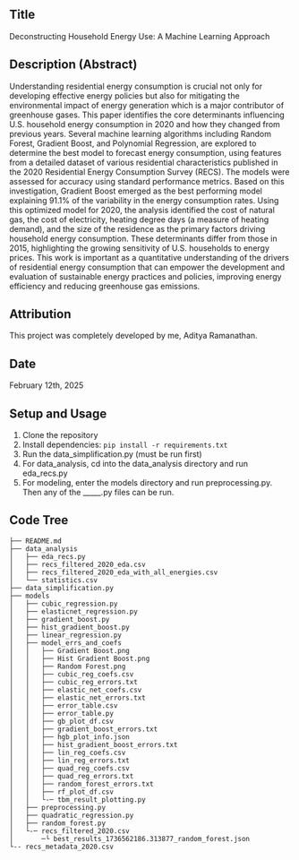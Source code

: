 ## Title
Deconstructing Household Energy Use: A Machine Learning Approach

## Description (Abstract)
Understanding residential energy consumption is crucial not only for developing effective energy policies but also for mitigating the environmental impact of energy generation which is a major contributor of greenhouse gases. This paper identifies the core determinants influencing U.S. household energy consumption in 2020 and how they changed from previous years. Several machine learning algorithms including Random Forest, Gradient Boost, and Polynomial Regression, are explored to determine the best model to forecast energy consumption, using features from a detailed dataset of various residential characteristics published in the 2020 Residential Energy Consumption Survey (RECS). The models were assessed for accuracy using standard performance metrics. Based on this investigation, Gradient Boost emerged as the best performing model explaining 91.1% of the variability in the energy consumption rates. Using this optimized model for 2020, the analysis identified the cost of natural gas, the cost of electricity, heating degree days (a measure of heating demand), and the size of the residence as the primary factors driving household energy consumption. These determinants differ from those in 2015, highlighting the growing sensitivity of U.S. households to energy prices. This work is important as a quantitative understanding of the drivers of residential energy consumption that can empower the development and evaluation of sustainable energy practices and policies, improving energy efficiency and reducing greenhouse gas emissions.

## Attribution
This project was completely developed by me, Aditya Ramanathan.

## Date
February 12th, 2025

## Setup and Usage
1. Clone the repository
2. Install dependencies: `pip install -r requirements.txt`
3. Run the data_simplification.py (must be run first)
4. For data_analysis, cd into the data_analysis directory and run eda_recs.py
5. For modeling, enter the models directory and run preprocessing.py. Then any of the _____.py files can be run.

## Code Tree

```
├── README.md
├── data_analysis
│   ├── eda_recs.py
│   ├── recs_filtered_2020_eda.csv
│   ├── recs_filtered_2020_eda_with_all_energies.csv
│   └── statistics.csv
├── data_simplification.py
├── models
│   ├── cubic_regression.py
│   ├── elasticnet_regression.py
│   ├── gradient_boost.py
│   ├── hist_gradient_boost.py
│   ├── linear_regression.py
│   ├── model_errs_and_coefs
│   │   ├── Gradient Boost.png
│   │   ├── Hist Gradient Boost.png
│   │   ├── Random Forest.png
│   │   ├── cubic_reg_coefs.csv
│   │   ├── cubic_reg_errors.txt
│   │   ├── elastic_net_coefs.csv
│   │   ├── elastic_net_errors.txt
│   │   ├── error_table.csv
│   │   ├── error_table.py
│   │   ├── gb_plot_df.csv
│   │   ├── gradient_boost_errors.txt
│   │   ├── hgb_plot_info.json
│   │   ├── hist_gradient_boost_errors.txt
│   │   ├── lin_reg_coefs.csv
│   │   ├── lin_reg_errors.txt
│   │   ├── quad_reg_coefs.csv
│   │   ├── quad_reg_errors.txt
│   │   ├── random_forest_errors.txt
│   │   ├── rf_plot_df.csv
│   │   └-─ tbm_result_plotting.py
│   ├── preprocessing.py
│   ├── quadratic_regression.py
│   ├── random_forest.py
│   └-─ recs_filtered_2020.csv
│       ─└ best_results_1736562186.313877_random_forest.json
└-- recs_metadata_2020.csv
```
